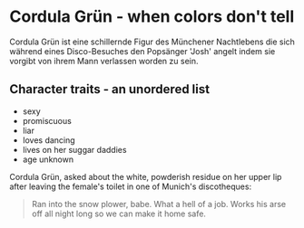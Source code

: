 # Cordula Grün - when colors don't tell

Cordula Grün ist eine schillernde Figur des Münchener Nachtlebens
die sich während eines Disco-Besuches den Popsänger 'Josh' angelt
indem sie vorgibt von ihrem Mann verlassen worden zu sein.

## Character traits - an unordered list
* sexy
* promiscuous
* liar
* loves dancing
* lives on her suggar daddies
* age unknown

Cordula Grün, asked about the white, powderish residue on her
upper lip after leaving the female's toilet in one of Munich's
discotheques:

> Ran into the snow plower, babe. What a hell of a job.
> Works his arse off all night long so we can make it home safe.
